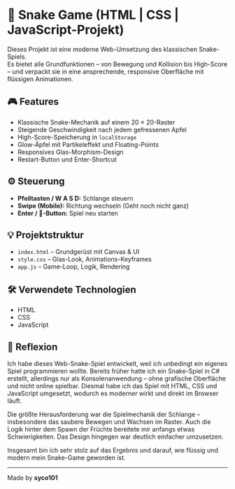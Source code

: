 # 🐍 Snake Game (HTML | CSS | JavaScript-Projekt)

Dieses Projekt ist eine moderne Web-Umsetzung des klassischen Snake-Spiels.  
Es bietet alle Grundfunktionen – von Bewegung und Kollision bis High-Score – und verpackt sie in eine ansprechende, responsive Oberfläche mit flüssigen Animationen.


## 🎮 **Features**

- Klassische Snake-Mechanik auf einem 20 × 20-Raster  
- Steigende Geschwindigkeit nach jedem gefressenen Apfel  
- High-Score-Speicherung in `localStorage`  
- Glow-Äpfel mit Partikeleffekt und Floating-Points  
- Responsives Glas-Morphism-Design   
- Restart-Button und Enter-Shortcut  


## ⚙️ **Steuerung**

- **Pfeiltasten / W A S D:** Schlange steuern  
- **Swipe (Mobile):** Richtung wechseln  (Geht noch nicht ganz)
- **Enter / 🔄-Button:** Spiel neu starten  


## 💡 **Projektstruktur**

- `index.html` – Grundgerüst mit Canvas & UI  
- `style.css` – Glas-Look, Animations-Keyframes  
- `app.js` – Game-Loop, Logik, Rendering  
 

## 🛠️ **Verwendete Technologien**

- HTML   
- CSS  
- JavaScript


## 🧠 **Reflexion**

Ich habe dieses Web-Snake-Spiel entwickelt, weil ich unbedingt ein eigenes Spiel programmieren wollte. Bereits früher hatte ich ein Snake-Spiel in C# erstellt, allerdings nur als Konsolenanwendung – ohne grafische Oberfläche und nicht online spielbar.
Diesmal habe ich das Spiel mit HTML, CSS und JavaScript umgesetzt, wodurch es moderner wirkt und direkt im Browser läuft.

Die größte Herausforderung war die Spielmechanik der Schlange – insbesondere das saubere Bewegen und Wachsen im Raster. Auch die Logik hinter dem Spawn der Früchte bereitete mir anfangs etwas Schwierigkeiten. Das Design hingegen war deutlich einfacher umzusetzen.

Insgesamt bin ich sehr stolz auf das Ergebnis und darauf, wie flüssig und modern mein Snake-Game geworden ist.

---

Made by **syco101**
